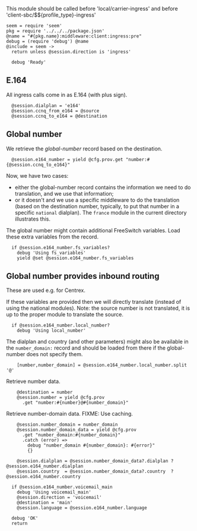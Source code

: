 This module should be called before 'local/carrier-ingress' and before 'client-sbc/$${profile_type}-ingress'

    seem = require 'seem'
    pkg = require '../../../package.json'
    @name = "#{pkg.name}:middleware:client:ingress:pre"
    debug = (require 'debug') @name
    @include = seem ->
      return unless @session.direction is 'ingress'

      debug 'Ready'

E.164
-----

All ingress calls come in as E.164 (with plus sign).

      @session.dialplan = 'e164'
      @session.ccnq_from_e164 = @source
      @session.ccnq_to_e164 = @destination

Global number
-------------

We retrieve the *global-number* record based on the destination.

      @session.e164_number = yield @cfg.prov.get "number:#{@session.ccnq_to_e164}"

Now, we have two cases:
- either the global-number record contains the information we need to do translation, and we use that information;
- or it doesn't and we use a specific middleware to do the translation (based on the destination number, typically, to put that number in a specific `national` dialplan). The `france` module in the current directory illustrates this.

The global number might contain additional FreeSwitch variables. Load these extra variables from the record.

      if @session.e164_number.fs_variables?
        debug 'Using fs_variables'
        yield @set @session.e164_number.fs_variables

Global number provides inbound routing
--------------------------------------

These are used e.g. for Centrex.

If these variables are provided then we will directly translate (instead of using the national modules).
Note: the source number is not translated, it is up to the proper module to translate the source.

      if @session.e164_number.local_number?
        debug 'Using local_number'

The dialplan and country (and other parameters) might also be available in the `number_domain:` record and should be loaded from there if the global-number does not specify them.

        [number,number_domain] = @session.e164_number.local_number.split '@'

Retrieve number data.

        @destination = number
        @session.number = yield @cfg.prov
          .get "number:#{number}@#{number_domain}"

Retrieve number-domain data.
FIXME: Use caching.

        @session.number_domain = number_domain
        @session.number_domain_data = yield @cfg.prov
          .get "number_domain:#{number_domain}"
          .catch (error) =>
            debug "number_domain #{number_domain}: #{error}"
            {}

        @session.dialplan = @session.number_domain_data?.dialplan ? @session.e164_number.dialplan
        @session.country  = @session.number_domain_data?.country  ? @session.e164_number.country

      if @session.e164_number.voicemail_main
        debug 'Using voicemail_main'
        @session.direction = 'voicemail'
        @destination = 'main'
        @session.language = @session.e164_number.language

      debug 'OK'
      return
